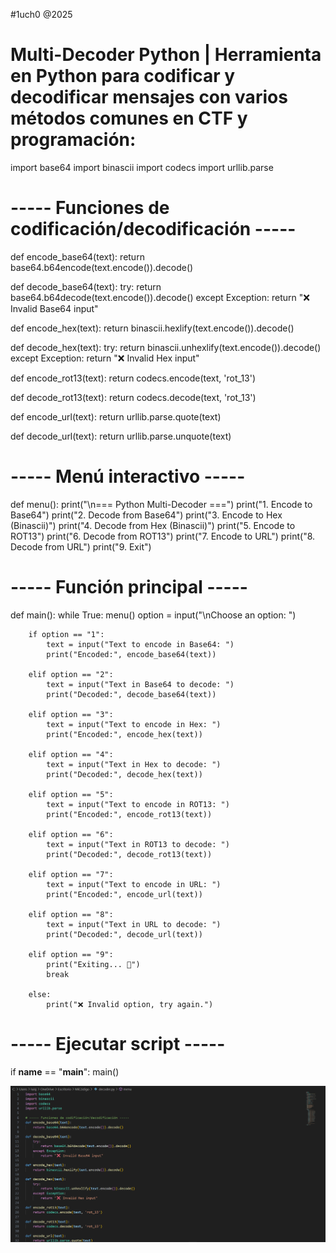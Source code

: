 #1uch0 @2025
# Multi-Decoder Python | Herramienta en Python para codificar y decodificar mensajes con varios métodos comunes en CTF y programación:

import base64
import binascii
import codecs
import urllib.parse

# ----- Funciones de codificación/decodificación -----
def encode_base64(text):
    return base64.b64encode(text.encode()).decode()

def decode_base64(text):
    try:
        return base64.b64decode(text.encode()).decode()
    except Exception:
        return "❌ Invalid Base64 input"

def encode_hex(text):
    return binascii.hexlify(text.encode()).decode()

def decode_hex(text):
    try:
        return binascii.unhexlify(text.encode()).decode()
    except Exception:
        return "❌ Invalid Hex input"

def encode_rot13(text):
    return codecs.encode(text, 'rot_13')

def decode_rot13(text):
    return codecs.decode(text, 'rot_13')

def encode_url(text):
    return urllib.parse.quote(text)

def decode_url(text):
    return urllib.parse.unquote(text)

# ----- Menú interactivo -----
def menu():
    print("\n=== Python Multi-Decoder ===")
    print("1. Encode to Base64")
    print("2. Decode from Base64")
    print("3. Encode to Hex (Binascii)")
    print("4. Decode from Hex (Binascii)")
    print("5. Encode to ROT13")
    print("6. Decode from ROT13")
    print("7. Encode to URL")
    print("8. Decode from URL")
    print("9. Exit")

# ----- Función principal -----
def main():
    while True:
        menu()
        option = input("\nChoose an option: ")

        if option == "1":
            text = input("Text to encode in Base64: ")
            print("Encoded:", encode_base64(text))

        elif option == "2":
            text = input("Text in Base64 to decode: ")
            print("Decoded:", decode_base64(text))

        elif option == "3":
            text = input("Text to encode in Hex: ")
            print("Encoded:", encode_hex(text))

        elif option == "4":
            text = input("Text in Hex to decode: ")
            print("Decoded:", decode_hex(text))

        elif option == "5":
            text = input("Text to encode in ROT13: ")
            print("Encoded:", encode_rot13(text))

        elif option == "6":
            text = input("Text in ROT13 to decode: ")
            print("Decoded:", decode_rot13(text))

        elif option == "7":
            text = input("Text to encode in URL: ")
            print("Encoded:", encode_url(text))

        elif option == "8":
            text = input("Text in URL to decode: ")
            print("Decoded:", decode_url(text))

        elif option == "9":
            print("Exiting... 👋")
            break

        else:
            print("❌ Invalid option, try again.")

# ----- Ejecutar script -----
if __name__ == "__main__":
    main()

![Script demo](Multidecoder.gif)

